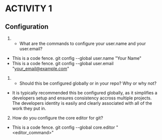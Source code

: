 # **ACTIVITY 1**
## Configuration
1. * What are the commands to configure your user.name and your user.email?
* This is a code fence. git config --global user.name "Your Name"
* This is a code fence. git config --global user.email "your_email@example.com"
1. * Should this be configured globally or in your repo? Why or why not?
* It is typically recommended this be configured globally, as it simplifies a developers setup and ensures consistency accross multiple projects. The developers identity is easily and clearly associated with all of the work they put in. 
2. How do you configure the core editor for git?
* This is a code fence. git config --global core.editor "<editor_command>"
